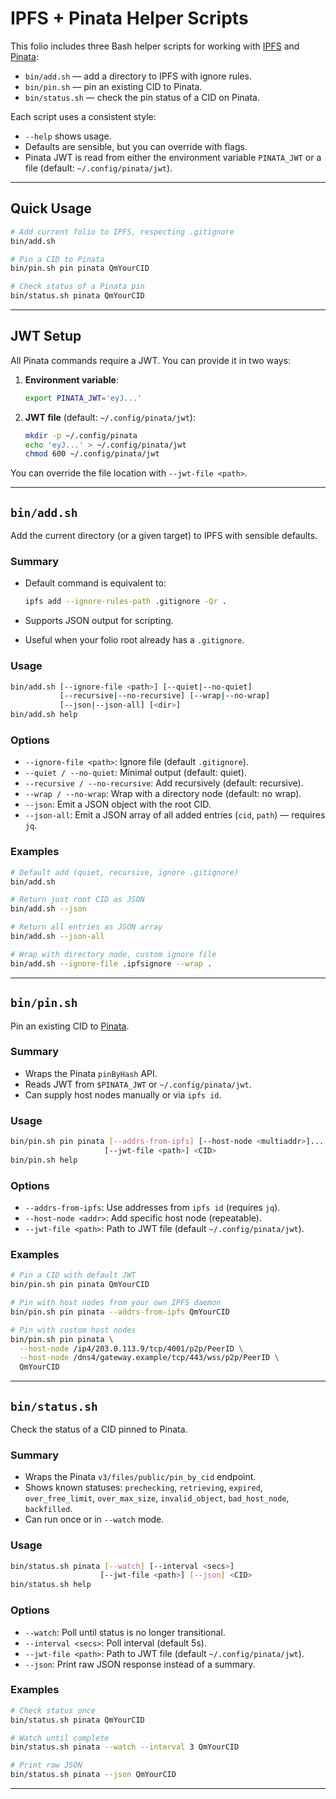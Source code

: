 # IPFS + Pinata Helper Scripts

This folio includes three Bash helper scripts for working with [IPFS](https://ipfs.tech) and [Pinata](https://www.pinata.cloud):

* `bin/add.sh` — add a directory to IPFS with ignore rules.
* `bin/pin.sh` — pin an existing CID to Pinata.
* `bin/status.sh` — check the pin status of a CID on Pinata.

Each script uses a consistent style:

* `--help` shows usage.
* Defaults are sensible, but you can override with flags.
* Pinata JWT is read from either the environment variable `PINATA_JWT` or a file (default: `~/.config/pinata/jwt`).

---

## Quick Usage

```bash
# Add current folio to IPFS, respecting .gitignore
bin/add.sh

# Pin a CID to Pinata
bin/pin.sh pin pinata QmYourCID

# Check status of a Pinata pin
bin/status.sh pinata QmYourCID
```

---

## JWT Setup

All Pinata commands require a JWT. You can provide it in two ways:

1. **Environment variable**:

   ```bash
   export PINATA_JWT='eyJ...'
   ```

2. **JWT file** (default: `~/.config/pinata/jwt`):

   ```bash
   mkdir -p ~/.config/pinata
   echo 'eyJ...' > ~/.config/pinata/jwt
   chmod 600 ~/.config/pinata/jwt
   ```

You can override the file location with `--jwt-file <path>`.

---

## `bin/add.sh`

Add the current directory (or a given target) to IPFS with sensible defaults.

### Summary

* Default command is equivalent to:

  ```bash
  ipfs add --ignore-rules-path .gitignore -Qr .
  ```
* Supports JSON output for scripting.
* Useful when your folio root already has a `.gitignore`.

### Usage

```bash
bin/add.sh [--ignore-file <path>] [--quiet|--no-quiet]
           [--recursive|--no-recursive] [--wrap|--no-wrap]
           [--json|--json-all] [<dir>]
bin/add.sh help
```

### Options

* `--ignore-file <path>`: Ignore file (default `.gitignore`).
* `--quiet / --no-quiet`: Minimal output (default: quiet).
* `--recursive / --no-recursive`: Add recursively (default: recursive).
* `--wrap / --no-wrap`: Wrap with a directory node (default: no wrap).
* `--json`: Emit a JSON object with the root CID.
* `--json-all`: Emit a JSON array of all added entries (`cid`, `path`) — requires `jq`.

### Examples

```bash
# Default add (quiet, recursive, ignore .gitignore)
bin/add.sh

# Return just root CID as JSON
bin/add.sh --json

# Return all entries as JSON array
bin/add.sh --json-all

# Wrap with directory node, custom ignore file
bin/add.sh --ignore-file .ipfsignore --wrap .
```

---

## `bin/pin.sh`

Pin an existing CID to [Pinata](https://www.pinata.cloud).

### Summary

* Wraps the Pinata `pinByHash` API.
* Reads JWT from `$PINATA_JWT` or `~/.config/pinata/jwt`.
* Can supply host nodes manually or via `ipfs id`.

### Usage

```bash
bin/pin.sh pin pinata [--addrs-from-ipfs] [--host-node <multiaddr>]...
                     [--jwt-file <path>] <CID>
bin/pin.sh help
```

### Options

* `--addrs-from-ipfs`: Use addresses from `ipfs id` (requires `jq`).
* `--host-node <addr>`: Add specific host node (repeatable).
* `--jwt-file <path>`: Path to JWT file (default `~/.config/pinata/jwt`).

### Examples

```bash
# Pin a CID with default JWT
bin/pin.sh pin pinata QmYourCID

# Pin with host nodes from your own IPFS daemon
bin/pin.sh pin pinata --addrs-from-ipfs QmYourCID

# Pin with custom host nodes
bin/pin.sh pin pinata \
  --host-node /ip4/203.0.113.9/tcp/4001/p2p/PeerID \
  --host-node /dns4/gateway.example/tcp/443/wss/p2p/PeerID \
  QmYourCID
```

---

## `bin/status.sh`

Check the status of a CID pinned to Pinata.

### Summary

* Wraps the Pinata `v3/files/public/pin_by_cid` endpoint.
* Shows known statuses:
  `prechecking`, `retrieving`, `expired`, `over_free_limit`, `over_max_size`,
  `invalid_object`, `bad_host_node`, `backfilled`.
* Can run once or in `--watch` mode.

### Usage

```bash
bin/status.sh pinata [--watch] [--interval <secs>]
                    [--jwt-file <path>] [--json] <CID>
bin/status.sh help
```

### Options

* `--watch`: Poll until status is no longer transitional.
* `--interval <secs>`: Poll interval (default 5s).
* `--jwt-file <path>`: Path to JWT file (default `~/.config/pinata/jwt`).
* `--json`: Print raw JSON response instead of a summary.

### Examples

```bash
# Check status once
bin/status.sh pinata QmYourCID

# Watch until complete
bin/status.sh pinata --watch --interval 3 QmYourCID

# Print raw JSON
bin/status.sh pinata --json QmYourCID
```

---
